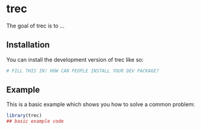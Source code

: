 
# trec

<!-- badges: start -->
<!-- badges: end -->

The goal of trec is to ...

## Installation

You can install the development version of trec like so:

``` r
# FILL THIS IN! HOW CAN PEOPLE INSTALL YOUR DEV PACKAGE?
```

## Example

This is a basic example which shows you how to solve a common problem:

``` r
library(trec)
## basic example code
```

